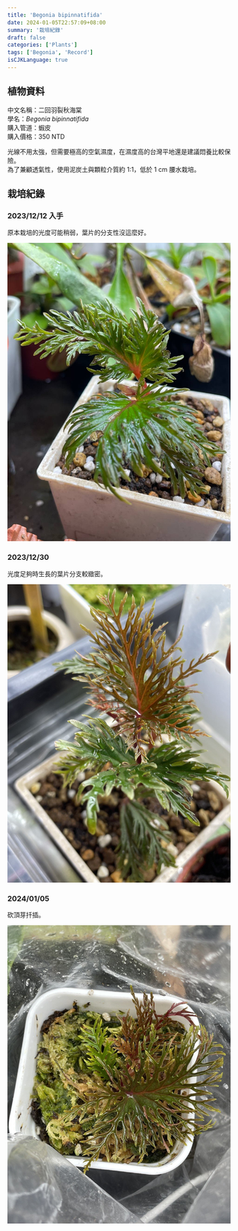 ```yaml
---
title: 'Begonia bipinnatifida'
date: 2024-01-05T22:57:09+08:00
summary: '栽培紀錄'
draft: false
categories: ['Plants']
tags: ['Begonia', 'Record']
isCJKLanguage: true
---
```


## 植物資料

中文名稱：二回羽裂秋海棠  
學名：*Begonia bipinnatifida*  
購入管道：蝦皮  
購入價格：350 NTD  

光線不用太強，但需要極高的空氣濕度，在濕度高的台灣平地還是建議悶養比較保險。  
為了兼顧透氣性，使用泥炭土與顆粒介質約 1:1，低於 1 cm 腰水栽培。  

## 栽培紀錄

### 2023/12/12 入手

原本栽培的光度可能稍弱，葉片的分支性沒這麼好。  

![2023-12-12](./images/2023-12-12.jpg)

### 2023/12/30

光度足夠時生長的葉片分支較緻密。  

![2023-12-30](./images/2023-12-30.jpg)

### 2024/01/05

砍頂芽扦插。  

![2024-01-05](./images/2024-01-05.jpg)
